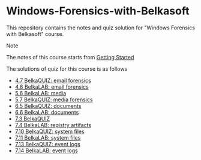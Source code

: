 # Windows-Forensics-with-Belkasoft
This repository contains the notes and quiz solution for "Windows Forensics with Belkasoft" course. 

> [!NOTE]
> The notes of this course starts from [Getting Started](Getting%20Started.md)

The solutions of quiz for this course is as follows
- [4.7 BelkaQUIZ: email forensics]()
- [4.8 BelkaLAB: email forensics]()
- [5.6 BelkaLAB: media]()
- [5.7 BelkaQUIZ: media forensics]()
- [6.5 BelkaQUIZ: documents]()
- [6.6 BelkaLAB: documents]()
- [7.3 BelkaQUIZ]()
- [7.4 BelkaLAB: registry artifacts]()
- [7.10 BelkaQUIZ: system files]()
- [7.11 BelkaLAB: system files]()
- [7.13 BelkaQUIZ: event logs]()
- [7.14 BelkaLAB: event logs]()
